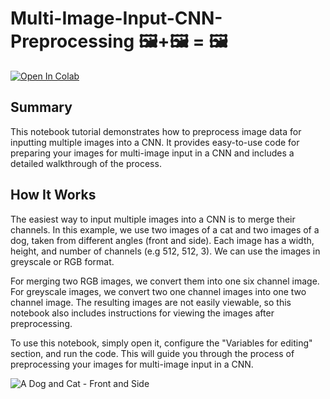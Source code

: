 # Multi-Image-Input-CNN-Preprocessing 🖼️+🖼️ = 🖼️
<a href="https://colab.research.google.com/github/dilne/Multi-Image-Input-CNN-Preprocessing/blob/main/NotebookAndGuide.ipynb" target="_blank">
  <img src="https://colab.research.google.com/assets/colab-badge.svg" alt="Open In Colab"/>
</a>

## Summary
This notebook tutorial demonstrates how to preprocess image data for inputting multiple images into a CNN. It provides easy-to-use code for preparing your images for multi-image input in a CNN and includes a detailed walkthrough of the process.

## How It Works
The easiest way to input multiple images into a CNN is to merge their channels. In this example, we use two images of a cat and two images of a dog, taken from different angles (front and side). Each image has a width, height, and number of channels (e.g 512, 512, 3). We can use the images in greyscale or RGB format.

For merging two RGB images, we convert them into one six channel image. For greyscale images, we convert two one channel images into one two channel image. The resulting images are not easily viewable, so this notebook also includes instructions for viewing the images after preprocessing.

To use this notebook, simply open it, configure the "Variables for editing" section, and run the code. This will guide you through the process of preprocessing your images for multi-image input in a CNN.

![A Dog and Cat - Front and Side](https://user-images.githubusercontent.com/50206336/212647027-2dba4f5b-fae7-43f7-b8cc-f64b5bb79b97.png)
